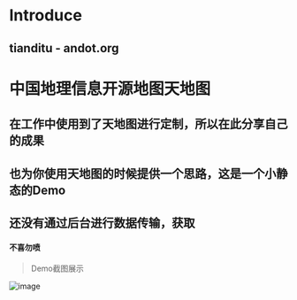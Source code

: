 # Introduce 

## tianditu - andot.org

# 中国地理信息开源地图天地图

## 在工作中使用到了天地图进行定制，所以在此分享自己的成果

## 也为你使用天地图的时候提供一个思路，这是一个小静态的Demo

## 还没有通过后台进行数据传输，获取

#### 不喜勿喷

>Demo截图展示

![image]()
